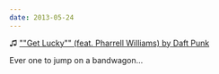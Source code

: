 ```yaml
---
date: 2013-05-24
---
```


♫ [""Get Lucky"" (feat. Pharrell Williams) by Daft Punk](https://music.apple.com/gb/album/get-lucky-feat-pharrell-williams-radio-edit/636967993?i=636968288)

Ever one to jump on a bandwagon…
